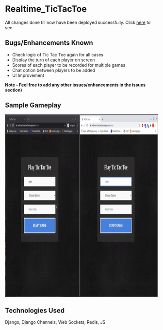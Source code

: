 # Realtime_TicTacToe
All changes done till now have been deployed successfully. Click [here](https://realtime-tictactoe.herokuapp.com/home/) to see. 

## Bugs/Enhancements Known
* Check logic of Tic Tac Toe again for all cases
* Display the turn of each player on screen
* Scores of each player to be recorded for multiple games
* Chat option between players to be added
* UI Improvement

<strong> Note - Feel free to add any other issues/enhancements in the issues section) </strong>

## Sample Gameplay

<img src="https://github.com/kushagra219/Realtime_TicTacToe/blob/main/assets/sample_gif.gif" width="1250" height="600"/>

## Technologies Used 
Django, Django Channels, Web Sockets, Redis, JS


